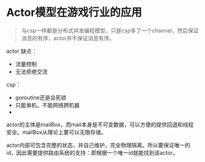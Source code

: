 # Actor模型在游戏行业的应用

>与csp一样都是分布式并发编程模型，只是csp多了一个channel，然后保证消息的有序，actor并不保证消息有序。


actor 缺点：

* 流量控制
* 无法拒绝交流

csp：

* goroutine还是会死锁
* 只能单机，不能网络跨机器
* 

actor的主体是mailBox，而mail本身是不可变数据，可以方便的提供回退和线程安全。mailBox从理论上要可以无限存储。

actor内部可包含完整的状态，并自己维护，完全物理隔离。所以要保证唯一的id，因此需要提供路由系统的支持：即根据一个唯一id就能找到该actor。